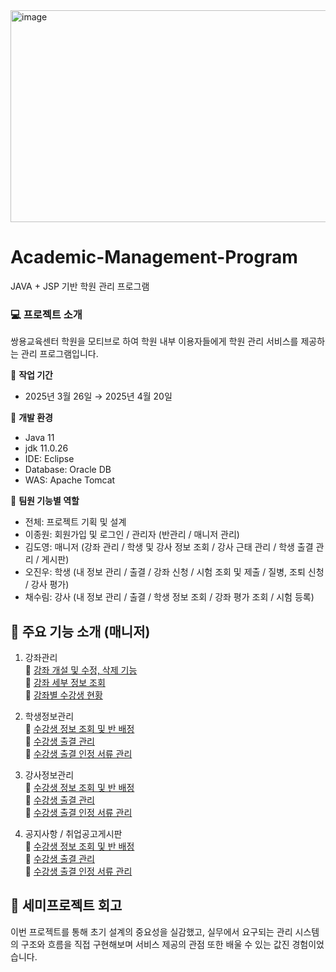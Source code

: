 <img width="1512" height="339" alt="image" src="https://github.com/user-attachments/assets/27211fc7-f814-4faf-bde3-f8360a5fd8e1" />

# Academic-Management-Program
JAVA + JSP 기반 학원 관리 프로그램 <br>

### :computer: 프로젝트 소개
쌍용교육센터 학원을 모티브로 하여 학원 내부 이용자들에게 학원 관리 서비스를 제공하는 관리 프로그램입니다.


:calendar:  **작업 기간** <br>
- 2025년 3월 26일 → 2025년 4월 20일

:page_with_curl: **개발 환경** <br>
- Java 11
- jdk 11.0.26
- IDE: Eclipse
- Database: Oracle DB
- WAS: Apache Tomcat

:busts_in_silhouette:  **팀원 기능별 역할** <br>
- 전체: 프로젝트 기획 및 설계
- 이종원: 회원가입 및 로그인 / 관리자 (반관리 / 매니저 관리)
- 김도영: 매니저 (강좌 관리 / 학생 및 강사 정보 조회 / 강사 근태 관리 / 학생 출결 관리 / 게시판)
- 오진우: 학생 (내 정보 관리 / 출결 / 강좌 신청 / 시험 조회 및 제출 / 질병, 조퇴 신청 / 강사 평가)
- 채수림: 강사 (내 정보 관리 / 출결 / 학생 정보 조회 / 강좌 평가 조회 / 시험 등록)

## :pushpin: 주요 기능 소개 (매니저)
1) 강좌관리  
🔖 <a href="https://github.com/ddozero/Academic-Management-Program/wiki/1%EF%B8%8F%E2%83%A3--%EC%A3%BC%EC%9A%94%EA%B8%B0%EB%8A%A5-%E2%80%90-%EA%B0%95%EC%A2%8C%EA%B4%80%EB%A6%AC#-%EA%B0%95%EC%A2%8C-%EA%B0%9C%EC%84%A4-%EB%B0%8F-%EC%88%98%EC%A0%95-%EC%82%AD%EC%A0%9C">강좌 개설 및 수정, 삭제 기능</a><br>
🔖 <a href="https://github.com/ddozero/Academic-Management-Program/wiki/1%EF%B8%8F%E2%83%A3--%EC%A3%BC%EC%9A%94%EA%B8%B0%EB%8A%A5-%E2%80%90-%EA%B0%95%EC%A2%8C%EA%B4%80%EB%A6%AC#-%EA%B0%95%EC%A2%8C-%EC%84%B8%EB%B6%80-%EC%A0%95%EB%B3%B4-%EC%A1%B0%ED%9A%8C">강좌 세부 정보 조회</a><br>
🔖 <a href="https://github.com/ddozero/Academic-Management-Program/wiki/1%EF%B8%8F%E2%83%A3--%EC%A3%BC%EC%9A%94%EA%B8%B0%EB%8A%A5-%E2%80%90-%EA%B0%95%EC%A2%8C%EA%B4%80%EB%A6%AC#-%EA%B0%95%EC%A2%8C%EB%B3%84-%EC%88%98%EA%B0%95%EC%83%9D-%ED%98%84%ED%99%A9">강좌별 수강생 현황</a><br>

2) 학생정보관리<br>
🔖 <a href="https://github.com/ddozero/Academic-Management-Program/wiki/2%EF%B8%8F%E2%83%A3--%EC%A3%BC%EC%9A%94%EA%B8%B0%EB%8A%A5-%E2%80%90-%EC%88%98%EA%B0%95%EC%83%9D-%EA%B4%80%EB%A6%AC#-%EC%88%98%EA%B0%95%EC%83%9D-%EC%A0%95%EB%B3%B4-%EC%A1%B0%ED%9A%8C-%EB%B0%8F-%EB%B0%98-%EB%B0%B0%EC%A0%95">수강생 정보 조회 및 반 배정</a><br>
🔖 <a href="https://github.com/ddozero/Academic-Management-Program/wiki/2%EF%B8%8F%E2%83%A3--%EC%A3%BC%EC%9A%94%EA%B8%B0%EB%8A%A5-%E2%80%90-%EC%88%98%EA%B0%95%EC%83%9D-%EA%B4%80%EB%A6%AC#-%EC%88%98%EA%B0%95%EC%83%9D-%EC%B6%9C%EA%B2%B0-%EA%B4%80%EB%A6%AC">수강생 출결 관리</a><br>
🔖 <a href="https://github.com/ddozero/Academic-Management-Program/wiki/2%EF%B8%8F%E2%83%A3--%EC%A3%BC%EC%9A%94%EA%B8%B0%EB%8A%A5-%E2%80%90-%EC%88%98%EA%B0%95%EC%83%9D-%EA%B4%80%EB%A6%AC#-%EC%88%98%EA%B0%95%EC%83%9D-%EC%B6%9C%EA%B2%B0-%EC%9D%B8%EC%A0%95-%EC%84%9C%EB%A5%98-%EA%B4%80%EB%A6%AC">수강생 출결 인정 서류 관리</a><br>

3) 강사정보관리<br>
🔖 <a href="">수강생 정보 조회 및 반 배정</a><br>
🔖 <a href="">수강생 출결 관리</a><br>
🔖 <a href="">수강생 출결 인정 서류 관리</a><br>

4) 공지사항 / 취업공고게시판<br>
🔖 <a href="">수강생 정보 조회 및 반 배정</a><br>
🔖 <a href="">수강생 출결 관리</a><br>
🔖 <a href="">수강생 출결 인정 서류 관리</a><br>



## :dizzy: 세미프로젝트 회고
이번 프로젝트를 통해 초기 설계의 중요성을 실감했고, 실무에서 요구되는 관리 시스템의 구조와 흐름을 직접 구현해보며 서비스 제공의 관점 또한 
배울 수 있는 값진 경험이었습니다.

